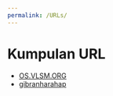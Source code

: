```yaml
---
permalink: /URLs/
---
```


# Kumpulan URL

* [OS.VLSM.ORG](https://os.vlsm.org/)
* [gibranharahap](../)
